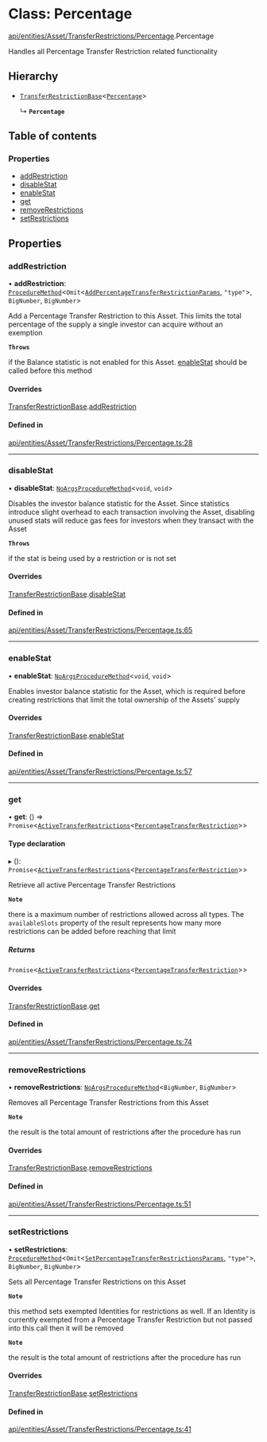# Class: Percentage

[api/entities/Asset/TransferRestrictions/Percentage](../wiki/api.entities.Asset.TransferRestrictions.Percentage).Percentage

Handles all Percentage Transfer Restriction related functionality

## Hierarchy

- [`TransferRestrictionBase`](../wiki/api.entities.Asset.TransferRestrictions.TransferRestrictionBase.TransferRestrictionBase)<[`Percentage`](../wiki/types.TransferRestrictionType#percentage)\>

  ↳ **`Percentage`**

## Table of contents

### Properties

- [addRestriction](../wiki/api.entities.Asset.TransferRestrictions.Percentage.Percentage#addrestriction)
- [disableStat](../wiki/api.entities.Asset.TransferRestrictions.Percentage.Percentage#disablestat)
- [enableStat](../wiki/api.entities.Asset.TransferRestrictions.Percentage.Percentage#enablestat)
- [get](../wiki/api.entities.Asset.TransferRestrictions.Percentage.Percentage#get)
- [removeRestrictions](../wiki/api.entities.Asset.TransferRestrictions.Percentage.Percentage#removerestrictions)
- [setRestrictions](../wiki/api.entities.Asset.TransferRestrictions.Percentage.Percentage#setrestrictions)

## Properties

### addRestriction

• **addRestriction**: [`ProcedureMethod`](../wiki/types.ProcedureMethod)<`Omit`<[`AddPercentageTransferRestrictionParams`](../wiki/api.procedures.types#addpercentagetransferrestrictionparams), ``"type"``\>, `BigNumber`, `BigNumber`\>

Add a Percentage Transfer Restriction to this Asset. This limits the total percentage of the supply
a single investor can acquire without an exemption

**`Throws`**

 if the Balance statistic is not enabled for this Asset. [enableStat](../wiki/api.entities.Asset.TransferRestrictions.Percentage.Percentage#enablestat) should be called before this method

#### Overrides

[TransferRestrictionBase](../wiki/api.entities.Asset.TransferRestrictions.TransferRestrictionBase.TransferRestrictionBase).[addRestriction](../wiki/api.entities.Asset.TransferRestrictions.TransferRestrictionBase.TransferRestrictionBase#addrestriction)

#### Defined in

[api/entities/Asset/TransferRestrictions/Percentage.ts:28](https://github.com/PolymeshAssociation/polymesh-sdk/blob/46129005/src/api/entities/Asset/TransferRestrictions/Percentage.ts#L28)

___

### disableStat

• **disableStat**: [`NoArgsProcedureMethod`](../wiki/types.NoArgsProcedureMethod)<`void`, `void`\>

Disables the investor balance statistic for the Asset. Since statistics introduce slight overhead to each transaction
involving the Asset, disabling unused stats will reduce gas fees for investors when they transact with the Asset

**`Throws`**

 if the stat is being used by a restriction or is not set

#### Overrides

[TransferRestrictionBase](../wiki/api.entities.Asset.TransferRestrictions.TransferRestrictionBase.TransferRestrictionBase).[disableStat](../wiki/api.entities.Asset.TransferRestrictions.TransferRestrictionBase.TransferRestrictionBase#disablestat)

#### Defined in

[api/entities/Asset/TransferRestrictions/Percentage.ts:65](https://github.com/PolymeshAssociation/polymesh-sdk/blob/46129005/src/api/entities/Asset/TransferRestrictions/Percentage.ts#L65)

___

### enableStat

• **enableStat**: [`NoArgsProcedureMethod`](../wiki/types.NoArgsProcedureMethod)<`void`, `void`\>

Enables investor balance statistic for the Asset, which is required before creating restrictions
that limit the total ownership of the Assets' supply

#### Overrides

[TransferRestrictionBase](../wiki/api.entities.Asset.TransferRestrictions.TransferRestrictionBase.TransferRestrictionBase).[enableStat](../wiki/api.entities.Asset.TransferRestrictions.TransferRestrictionBase.TransferRestrictionBase#enablestat)

#### Defined in

[api/entities/Asset/TransferRestrictions/Percentage.ts:57](https://github.com/PolymeshAssociation/polymesh-sdk/blob/46129005/src/api/entities/Asset/TransferRestrictions/Percentage.ts#L57)

___

### get

• **get**: () => `Promise`<[`ActiveTransferRestrictions`](../wiki/types.ActiveTransferRestrictions)<[`PercentageTransferRestriction`](../wiki/types.PercentageTransferRestriction)\>\>

#### Type declaration

▸ (): `Promise`<[`ActiveTransferRestrictions`](../wiki/types.ActiveTransferRestrictions)<[`PercentageTransferRestriction`](../wiki/types.PercentageTransferRestriction)\>\>

Retrieve all active Percentage Transfer Restrictions

**`Note`**

 there is a maximum number of restrictions allowed across all types.
  The `availableSlots` property of the result represents how many more restrictions can be added
  before reaching that limit

##### Returns

`Promise`<[`ActiveTransferRestrictions`](../wiki/types.ActiveTransferRestrictions)<[`PercentageTransferRestriction`](../wiki/types.PercentageTransferRestriction)\>\>

#### Overrides

[TransferRestrictionBase](../wiki/api.entities.Asset.TransferRestrictions.TransferRestrictionBase.TransferRestrictionBase).[get](../wiki/api.entities.Asset.TransferRestrictions.TransferRestrictionBase.TransferRestrictionBase#get)

#### Defined in

[api/entities/Asset/TransferRestrictions/Percentage.ts:74](https://github.com/PolymeshAssociation/polymesh-sdk/blob/46129005/src/api/entities/Asset/TransferRestrictions/Percentage.ts#L74)

___

### removeRestrictions

• **removeRestrictions**: [`NoArgsProcedureMethod`](../wiki/types.NoArgsProcedureMethod)<`BigNumber`, `BigNumber`\>

Removes all Percentage Transfer Restrictions from this Asset

**`Note`**

 the result is the total amount of restrictions after the procedure has run

#### Overrides

[TransferRestrictionBase](../wiki/api.entities.Asset.TransferRestrictions.TransferRestrictionBase.TransferRestrictionBase).[removeRestrictions](../wiki/api.entities.Asset.TransferRestrictions.TransferRestrictionBase.TransferRestrictionBase#removerestrictions)

#### Defined in

[api/entities/Asset/TransferRestrictions/Percentage.ts:51](https://github.com/PolymeshAssociation/polymesh-sdk/blob/46129005/src/api/entities/Asset/TransferRestrictions/Percentage.ts#L51)

___

### setRestrictions

• **setRestrictions**: [`ProcedureMethod`](../wiki/types.ProcedureMethod)<`Omit`<[`SetPercentageTransferRestrictionsParams`](../wiki/api.procedures.types.SetPercentageTransferRestrictionsParams), ``"type"``\>, `BigNumber`, `BigNumber`\>

Sets all Percentage Transfer Restrictions on this Asset

**`Note`**

 this method sets exempted Identities for restrictions as well. If an Identity is currently exempted from a Percentage Transfer Restriction
but not passed into this call then it will be removed

**`Note`**

 the result is the total amount of restrictions after the procedure has run

#### Overrides

[TransferRestrictionBase](../wiki/api.entities.Asset.TransferRestrictions.TransferRestrictionBase.TransferRestrictionBase).[setRestrictions](../wiki/api.entities.Asset.TransferRestrictions.TransferRestrictionBase.TransferRestrictionBase#setrestrictions)

#### Defined in

[api/entities/Asset/TransferRestrictions/Percentage.ts:41](https://github.com/PolymeshAssociation/polymesh-sdk/blob/46129005/src/api/entities/Asset/TransferRestrictions/Percentage.ts#L41)
